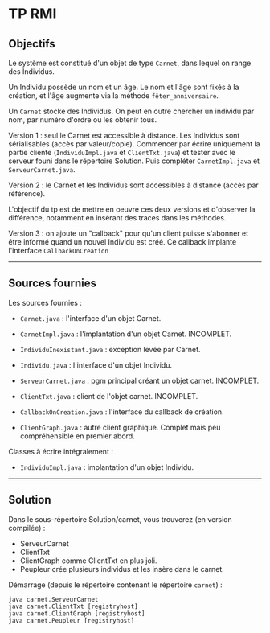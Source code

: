 TP RMI
======

Objectifs
---------

Le système est constitué d'un objet de type `Carnet`, dans lequel on range des
Individus.

Un Individu possède un nom et un âge. Le nom et l'âge sont fixés à la
création, et l'âge augmente via la méthode `fêter_anniversaire`.

Un `Carnet` stocke des Individus. On peut en outre chercher un individu par
nom, par numéro d'ordre ou les obtenir tous.

Version 1 : seul le Carnet est accessible à distance. Les Individus sont
sérialisables (accès par valeur/copie). Commencer par écrire uniquement la
partie cliente (`IndividuImpl.java` et `ClientTxt.java`) et tester avec le
serveur founi dans le répertoire Solution. Puis compléter `CarnetImpl.java`
et `ServeurCarnet.java`.

Version 2 : le Carnet et les Individus sont accessibles à distance (accès
par référence).

L'objectif du tp est de mettre en oeuvre ces deux versions et d'observer la
différence, notamment en insérant des traces dans les méthodes.

Version 3 : on ajoute un "callback" pour qu'un client puisse s'abonner et
être informé quand un nouvel Individu est créé. Ce callback implante
l'interface `CallbackOnCreation`

----------------------------------------------------------------

Sources fournies
----------------

Les sources fournies :

* `Carnet.java` : l'interface d'un objet Carnet.
* `CarnetImpl.java` : l'implantation d'un objet Carnet. INCOMPLET.
* `IndividuInexistant.java` : exception levée par Carnet.
* `Individu.java` : l'interface d'un objet Individu.
* `ServeurCarnet.java` : pgm principal créant un objet carnet. INCOMPLET.
* `ClientTxt.java` : client de l'objet carnet. INCOMPLET.
* `CallbackOnCreation.java` : l'interface du callback de création.

* `ClientGraph.java` : autre client graphique. Complet mais peu compréhensible en premier abord.

Classes à écrire intégralement :

* `IndividuImpl.java` : implantation d'un objet Individu.

----------------------------------------------------------------

Solution
--------

Dans le sous-répertoire Solution/carnet, vous trouverez (en version compilée) :

* ServeurCarnet 
* ClientTxt     
* ClientGraph   comme ClientTxt en plus joli.
* Peupleur      crée plusieurs individus et les insère dans le carnet.

Démarrage (depuis le répertoire contenant le répertoire `carnet`) :

    java carnet.ServeurCarnet
    java carnet.ClientTxt [registryhost]
    java carnet.ClientGraph [registryhost]
    java carnet.Peupleur [registryhost]
